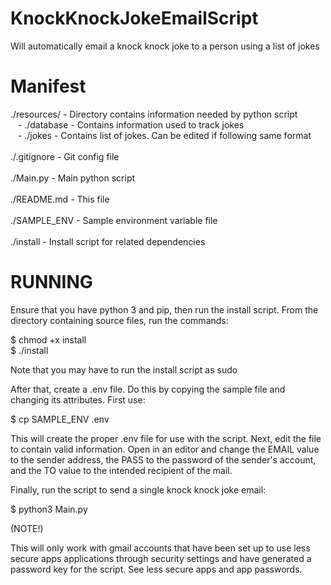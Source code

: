 # KnockKnockJokeEmailScript
Will automatically email a knock knock joke to a person using a list of jokes


# Manifest

./resources/ - Directory contains information needed by python script <br>
&nbsp;&nbsp;&nbsp;- ./database - Contains information used to track jokes <br>
&nbsp;&nbsp;&nbsp;- ./jokes - Contains list of jokes. Can be edited if following same format <br><br>
./.gitignore - Git config file <br><br>
./Main.py - Main python script<br><br>
./README.md - This file<br><br>
./SAMPLE_ENV - Sample environment variable file<br><br>
./install - Install script for related dependencies



# RUNNING

Ensure that you have python 3 and pip, then run the install script. From the directory containing source files, run the 
commands:

 $ chmod +x install <br>
 $ ./install
 
Note that you may have to run the install script as sudo
 
After that, create a .env file. Do this by copying the sample file and changing its attributes. First use:

 $ cp SAMPLE_ENV .env
 
This will create the proper .env file for use with the script. Next, edit the file to contain valid information. Open 
in an editor and change the EMAIL value to the sender address, the PASS to the password of the sender's account, and the
TO value to the intended recipient of the mail. 

Finally, run the script to send a single knock knock joke email:

 $ python3 Main.py

(NOTE!)

This will only work with gmail accounts that have been set up to use less secure apps applications through security settings and
have generated a password key for the script. See less secure apps and app passwords.
